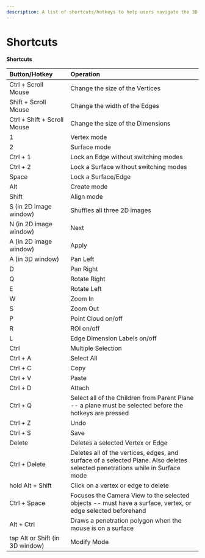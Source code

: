 ```yaml
---
description: A list of shortcuts/hotkeys to help users navigate the 3D tool faster.
---
```


# Shortcuts

**Shortcuts**

| **Button/Hotkey** | **Operation** |
| :--- | :--- |
| Ctrl + Scroll Mouse | Change the size of the Vertices |
| Shift + Scroll Mouse | Change the width of the Edges |
| Ctrl + Shift + Scroll Mouse | Change the size of the Dimensions |
| 1 | Vertex mode |
| 2 | Surface mode |
| Ctrl + 1 | Lock an Edge without switching modes |
| Ctrl + 2 | Lock a Surface without switching modes |
| Space | Lock a Surface/Edge |
| Alt | Create mode |
| Shift | Align mode |
| S \(in 2D image window\) | Shuffles all three 2D images |
| N \(in 2D image window\) | Next |
| A \(in 2D image window\) | Apply |
| A \(in 3D window\) | Pan Left |
| D | Pan Right |
| Q | Rotate Right |
| E | Rotate Left |
| W | Zoom In |
| S | Zoom Out |
| P | Point Cloud on/off |
| R | ROI on/off |
| L | Edge Dimension Labels on/off |
| Ctrl | Multiple Selection |
| Ctrl + A | Select All |
| Ctrl + C | Copy |
| Ctrl + V | Paste |
| Ctrl + D | Attach |
| Ctrl + Q | Select all of the Children from Parent Plane -- a plane must be selected before the hotkeys are pressed |
| Ctrl + Z | Undo |
| Ctrl + S | Save |
| Delete | Deletes a selected Vertex or Edge |
| Ctrl + Delete | Deletes all of the vertices, edges, and surface of a selected Plane. Also deletes selected penetrations while in Surface mode |
| hold Alt + Shift | Click on a vertex or edge to delete |
| Ctrl + Space | Focuses the Camera View to the selected objects -- must have a surface, vertex, or edge selected beforehand |
| Alt + Ctrl | Draws a penetration polygon when the mouse is on a surface |
| tap Alt or Shift \(in 3D window\) | Modify Mode |

